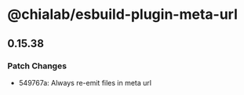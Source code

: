 # @chialab/esbuild-plugin-meta-url

## 0.15.38

### Patch Changes

- 549767a: Always re-emit files in meta url
